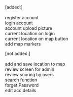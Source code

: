 [added:]
<br>
<br>
register account<br>
login account<br>
account upload picture<br>
current location on login<br>
current location on map button<br>
add map markers<br>


[not added:]
<br>
<br>
add and save location to map<br>
review screen for admin<br>
review scoring by users<br>
search function<br>
forget Password<br>
edit acc details<br>


